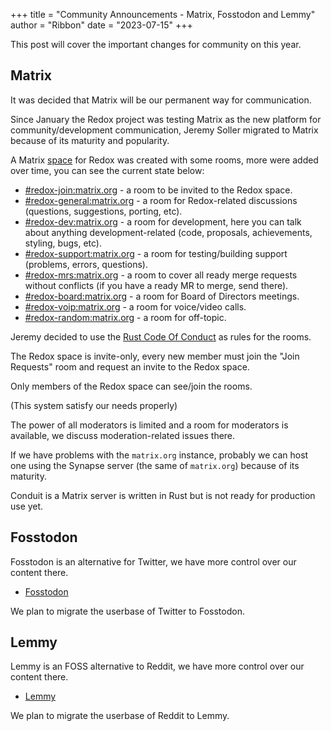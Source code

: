 +++
title = "Community Announcements - Matrix, Fosstodon and Lemmy"
author = "Ribbon"
date = "2023-07-15"
+++

This post will cover the important changes for community on this year.

## Matrix

It was decided that Matrix will be our permanent way for communication.

Since January the Redox project was testing Matrix as the new platform for community/development communication, Jeremy Soller migrated to Matrix because of its maturity and popularity.

A Matrix [space](https://matrix.to/#/#redox:matrix.org) for Redox was created with some rooms, more were added over time, you can see the current state below:

- [#redox-join:matrix.org](https://matrix.to/#/#redox-join:matrix.org) - a room to be invited to the Redox space.
- [#redox-general:matrix.org](https://matrix.to/#/#redox-general:matrix.org) - a room for Redox-related discussions (questions, suggestions, porting, etc).
- [#redox-dev:matrix.org](https://matrix.to/#/#redox-dev:matrix.org) - a room for development, here you can talk about anything development-related (code, proposals, achievements, styling, bugs, etc).
- [#redox-support:matrix.org](https://matrix.to/#/#redox-support:matrix.org) - a room for testing/building support (problems, errors, questions).
- [#redox-mrs:matrix.org](https://matrix.to/#/#redox-mrs:matrix.org) - a room to cover all ready merge requests without conflicts  (if you have a ready MR to merge, send there).
- [#redox-board:matrix.org](https://matrix.to/#/#redox-board:matrix.org) - a room for Board of Directors meetings.
- [#redox-voip:matrix.org](https://matrix.to/#/#redox-voip:matrix.org) - a room for voice/video calls.
- [#redox-random:matrix.org](https://matrix.to/#/#redox-random:matrix.org) - a room for off-topic.

Jeremy decided to use the [Rust Code Of Conduct](https://www.rust-lang.org/policies/code-of-conduct) as rules for the rooms.

The Redox space is invite-only, every new member must join the "Join Requests" room and request an invite to the Redox space.

Only members of the Redox space can see/join the rooms.

(This system satisfy our needs properly)

The power of all moderators is limited and a room for moderators is available, we discuss moderation-related issues there.

If we have problems with the `matrix.org` instance, probably we can host one using the Synapse server (the same of `matrix.org`) because of its maturity.

Conduit is a Matrix server is written in Rust but is not ready for production use yet.

## Fosstodon

Fosstodon is an alternative for Twitter, we have more control over our content there.

- [Fosstodon](https://fosstodon.org/@redox)

We plan to migrate the userbase of Twitter to Fosstodon.

## Lemmy

Lemmy is an FOSS alternative to Reddit, we have more control over our content there.

- [Lemmy](https://lemmy.world/c/redox)

We plan to migrate the userbase of Reddit to Lemmy.
